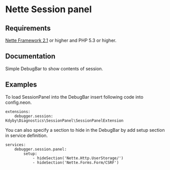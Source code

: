 # Nette Session panel

## Requirements ##

[Nette Framework 2.1](http://nette.org) or higher and PHP 5.3 or higher.

## Documentation ##
Simple DebugBar to show contents of session.

## Examples ##

To load SessionPanel into the DebugBar insert following code into config.neon.
```neon
extensions:
	debugger.session: Kdyby\Diagnostics\SessionPanel\SessionPanelExtension
```

You can also specify a section to hide in the DebugBar by add setup section in service definition.
```neon
services:
	debugger.session.panel:
		setup:
			- hideSection('Nette.Http.UserStorage/')
			- hideSection('Nette.Forms.Form/CSRF')
```
